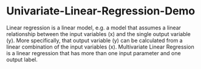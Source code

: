 # Univariate-Linear-Regression-Demo
Linear regression is a linear model, e.g. a model that assumes a linear relationship between the input variables (x) and the single output variable (y). More specifically, that output variable (y) can be calculated from a linear combination of the input variables (x).  Multivariate Linear Regression is a linear regression that has more than one input parameter and one output label.
